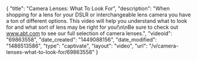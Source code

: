 {
    "title": "Camera Lenses: What To Look For",
    "description": "When shopping for a lens for your DSLR or interchangeable lens camera you have a ton of different options. This video will help you understand what to look for and what sort of lens may be right for you!\n\nBe sure to check out www.abt.com to see our full selection of camera lenses.",
    "videoid": "69863558",
    "date_created": "1449088156",
    "date_modified": "1486513586",
    "type": "captivate",
    "layout": "video",
    "url": "\/v\/camera-lenses-what-to-look-for\/69863558"
}